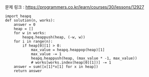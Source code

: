 문제 링크 :  https://programmers.co.kr/learn/courses/30/lessons/12927

```
import heapq
def solution(n, works):
    answer = 0
    heap = []
    for w in works:
        heapq.heappush(heap, (-w, w))
    for i in range(n):
        if heap[0][1] > 0:
            max_value = heapq.heappop(heap)[1]
            max_value -= 1
            heapq.heappush(heap, (max_value * -1, max_value))
            # works[works.index(heap[0][1])] -= 1
    answer = sum([x[1]*x[1] for x in heap])
    return answer
```

